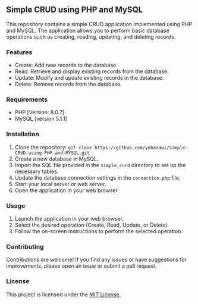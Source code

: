 ## Simple CRUD using PHP and MySQL

This repository contains a simple CRUD application implemented using PHP and MySQL. The application allows you to perform basic database operations such as creating, reading, updating, and deleting records.

### Features

- Create: Add new records to the database.
- Read: Retrieve and display existing records from the database.
- Update: Modify and update existing records in the database.
- Delete: Remove records from the database.

### Requirements

- PHP [Version: 8.0.7]
- MySQL [version 5.1.1]

### Installation

1. Clone the repository: `git clone https://github.com/yohanawi/Simple-CRUD-using-PHP-and-MYSQL.git`
2. Create a new database in MySQL.
3. Import the SQL file provided in the `simple_curd` directory to set up the necessary tables.
4. Update the database connection settings in the `connection.php` file.
5. Start your local server or web server.
6. Open the application in your web browser.

### Usage

1. Launch the application in your web browser.
2. Select the desired operation (Create, Read, Update, or Delete).
3. Follow the on-screen instructions to perform the selected operation.

### Contributing

Contributions are welcome! If you find any issues or have suggestions for improvements, please open an issue or submit a pull request.

### License

This project is licensed under the [MIT License](LICENSE).
